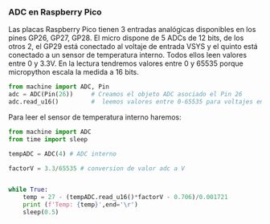 ### ADC en Raspberry Pico

Las placas Raspberry Pico tienen 3 entradas analógicas disponibles en los pines GP26, GP27, GP28. El micro dispone de 5 ADCs de 12 bits, de los otros 2, el GP29 está conectado al voltaje de entrada VSYS y el quinto está conectado a un sensor de temperatura interno. Todos ellos leen valores entre 0 y 3.3V. En la lectura tendremos valores entre 0 y 65535 porque micropython escala la medida a 16 bits.

```python
from machine import ADC, Pin
adc = ADC(Pin(26))     # Creamos el objeto ADC asociado el Pin 26
adc.read_u16()         #  leemos valores entre 0-65535 para voltajes entre 0.0v - 3.3v
```

Para leer el sensor de temperatura interno haremos:

```python
from machine import ADC
from time import sleep

tempADC = ADC(4) # ADC interno

factorV = 3.3/65535 # conversion de valor adc a V


while True:
    temp = 27 - (tempADC.read_u16()*factorV - 0.706)/0.001721    
    print (f'Temp: {temp}',end='\r')
    sleep(0.5)
```
